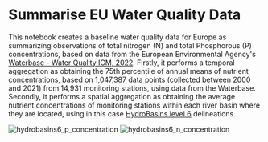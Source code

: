 # Summarise EU Water Quality Data 
This notebook creates a baseline water quality data for Europe as summarizing observations of total nitrogen (N) and total Phosphorous (P) concentrations, based on data from the European Environmental Agency's [Waterbase - Water Quality ICM, 2022](https://www.eea.europa.eu/en/datahub/datahubitem-view/fbf3717c-cd7b-4785-933a-d0cf510542e1). Firstly, it performs a temporal aggregation as obtaining the 75th percentile of annual means of nutrient concentrations, based on 1,047,387 data points (collected between 2000 and 2021) from 14,931 monitoring stations, using data from the Waterbase. Secondly, it performs a spatial aggregation as obtaining the average nutrient concentrations of monitoring stations within each river basin where they are located, using in this case [HydroBasins level 6](https://www.hydrosheds.org/products/hydrobasins) delineations.

![hydrobasins6_p_concentration](https://github.com/Qnature/summarise_waterbase/assets/136806514/555fdfb1-d2cb-461b-b5b6-5d71965ddade)
![hydrobasins6_n_concentration](https://github.com/Qnature/summarise_waterbase/assets/136806514/447a8514-3ab7-4a7a-8d32-1382b97b54bd)
